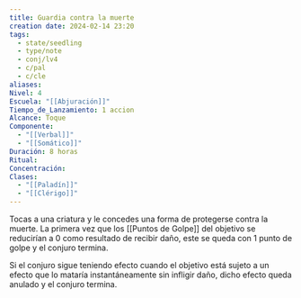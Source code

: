 ```yaml
---
title: Guardia contra la muerte
creation date: 2024-02-14 23:20
tags:
  - state/seedling
  - type/note
  - conj/lv4
  - c/pal
  - c/cle
aliases: 
Nivel: 4
Escuela: "[[Abjuración]]"
Tiempo_de_Lanzamiento: 1 accion
Alcance: Toque
Componente:
  - "[[Verbal]]"
  - "[[Somático]]"
Duración: 8 horas
Ritual: 
Concentración: 
Clases:
  - "[[Paladín]]"
  - "[[Clérigo]]"
---
```

Tocas a una criatura y le concedes una forma de protegerse contra la muerte. La primera vez que los [[Puntos de Golpe]] del objetivo se reducirían a 0 como resultado de recibir daño, este se queda con 1 punto de golpe y el conjuro termina.

Si el conjuro sigue teniendo efecto cuando el objetivo está sujeto a un efecto que lo mataría instantáneamente sin infligir daño, dicho efecto queda anulado y el conjuro termina.
